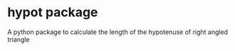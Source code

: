 # hypot package

A python package to calculate the length of the hypotenuse of right angled triangle

